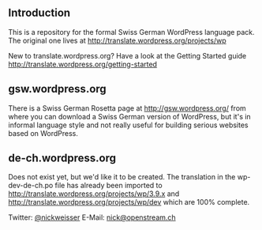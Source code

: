 Introduction
------------
This is a repository for the formal Swiss German WordPress language pack. The original one lives at http://translate.wordpress.org/projects/wp

New to translate.wordpress.org? Have a look at the Getting Started guide http://translate.wordpress.org/getting-started

gsw.wordpress.org
-----------------
There is a Swiss German Rosetta page at http://gsw.wordpress.org/ from where you can download a Swiss German version of WordPress, but it's in informal language style and not really useful for building serious websites based on WordPress.

de-ch.wordpress.org
-------------------
Does not exist yet, but we'd like it to be created. The translation in the wp-dev-de-ch.po file has already been imported to http://translate.wordpress.org/projects/wp/3.9.x and http://translate.wordpress.org/projects/wp/dev which are 100% complete.

Twitter: <a href="https://twitter.com/nickweisser">@nickweisser</a>
E-Mail: nick@openstream.ch